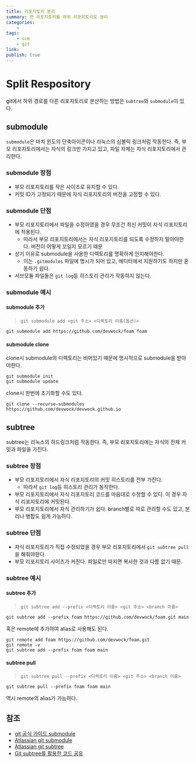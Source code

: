 ```yaml
---
title: 리포지토리 분리
summary: 한 리포지토리를 하위 리포지토리로 분리
categories:
    - 
tags:
    - scm
    - git
link: 
publish: true
---
```


# Split Respository

git에서 하위 경로를 다른 리포지토리로 분산하는 방법은 `subtree`와 `submodule`이 있다.

## submodule

`submodule`은 마치 윈도의 단축아이콘이나 리눅스의 심볼릭 링크처럼 작동한다. 즉, 부모 리포지토리에서는 자식의 링크만 가지고 있고, 파일 자체는 자식 리포지토리에서 관리한다.

### submodule 장점

- 부모 리포지토리를 작은 사이즈로 유지할 수 있다.
- 커밋 ID가 고정되기 때문에 자식 리포지토리의 버전을 고정할 수 있다.

### submodule 단점

- 부모 리포지토리에서 파일을 수정하였을 경우 무조건 최신 커밋이 자식 리포지토리에 적용된다.
  - 따라서 부모 리포지토리에서는 자식 리포지토리를 되도록 수정하지 말아야한다. 버전이 어떻게 꼬일지 모르기 때문
- 상기 이유로 submodule을 사용한 디렉토리를 명확하게 인지해야한다.
  - 이는 `.gitmodules` 파일에 명시가 되어 있고, 에디터에서 지원하기도 하지만 혼동하기 쉽다.
- 서브모듈 파일들은 `git log`등 히스토리 관리가 작동하지 않는다.

### submodule 예시

#### submodule 추가

> `git submodule add <git 주소> <디렉토리 이름(옵션)>`

```shell
git submodule add https://github.com/devwock/foam foam
```

#### submodule clone

clone시 submodule의 디렉토리는 비어있기 때문에 명시적으로 submodule을 받아야한다.

```shell
git submodule init
git submodule update
```

clone시 한번에 초기화할 수도 있다.

```shell
git clone --recurse-submodules https://github.com/devwock/devwock.github.io
```

## subtree

subtree는 리눅스의 하드링크처럼 작동한다. 즉, 부모 리포지토리에는 자식의 전체 커밋과 파일을 가진다.

### subtree 장점

- 부모 리포지토리에서 자식 리포지토리의 커밋 히스토리를 전부 가진다.
  - 따라서 `git log`등 히스토리 관리가 동작한다.
- 부모 리포지토리에서 자식 리포지토리 코드를 마음대로 수정할 수 있다. 이 경우 자식 리포지토리에 커밋된다.
- 부모 리포지토리에서 자식 관리하기가 쉽다. branch별로 따로 관리할 수도 있고, 분리나 병합도 쉽게 가능하다.

### subtree 단점

- 자식 리포지토리가 직접 수정되었을 경우 부모 리포지토리에서 `git subtree pull`을 해줘야한다.
- 부모 리포지토리 사이즈가 커진다. 파일로만 따지면 복사한 것과 다름 없기 때문.

### subtree 예시

#### subtree 추가

> `git subtree add --prefix <디렉토리 이름> <git 주소> <branch 이름>`

```shell
git subtree add --prefix foam https://github.com/devwock/foam.git main
```

혹은 remote에 추가하여 alias로 사용해도 된다.

```shell
git remote add foam https://github.com/devwock/foam.git
git remote -v
git subtree add --prefix foam foam main
```

#### subtree pull

> `git subtree pull --prefix <디렉토리 이름> <git 주소> <branch 이름>` 

```shell
git subtree pull --prefix foam foam main
```

역시 remote의 alias가 가능하다.

## 참조

- [git 공식 가이드 submodule](https://git-scm.com/book/ko/v2/Git-도구-서브모듈)
- [Atlassian git submodule](https://www.atlassian.com/git/tutorials/git-submodule)
- [Atlassian git subtree](https://www.atlassian.com/git/tutorials/git-subtree)
- [Git subtree를 활용한 코드 공유](https://blog.rhostem.com/posts/2020-01-03-code-sharing-with-git-subtree)
